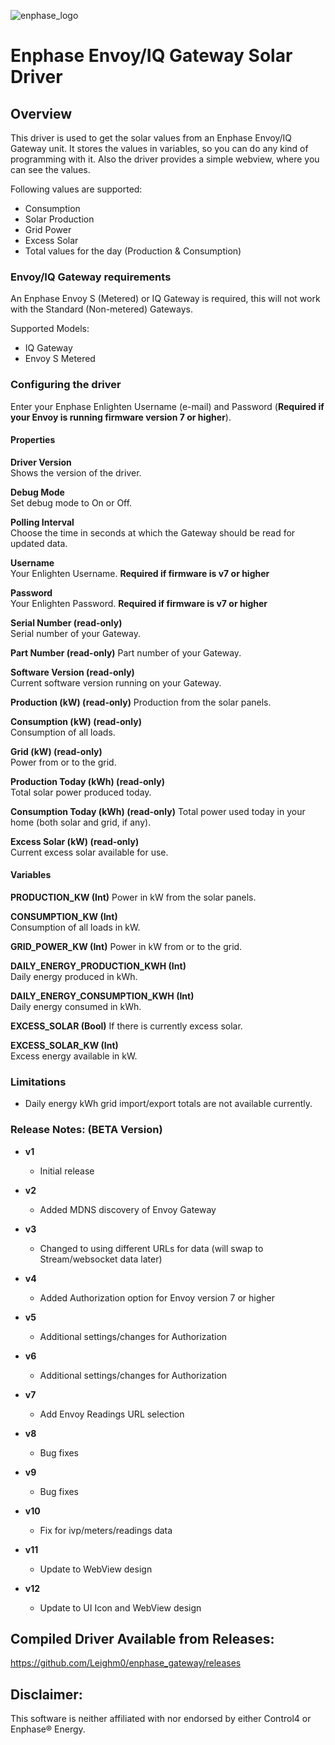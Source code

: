 ![enphase_logo]()

# Enphase Envoy/IQ Gateway Solar Driver

## Overview

This driver is used to get the solar values from an Enphase Envoy/IQ Gateway unit. It stores the values in variables, so you can do any kind of programming with it. Also the driver provides a simple webview, where you can see the values.

Following values are supported:
- Consumption
- Solar Production
- Grid Power
- Excess Solar
- Total values for the day (Production & Consumption)

### Envoy/IQ Gateway requirements

An Enphase Envoy S (Metered) or IQ Gateway is required, this will not work with the Standard (Non-metered) Gateways.

Supported Models:
- IQ Gateway
- Envoy S Metered

### Configuring the driver

Enter your Enphase Enlighten Username (e-mail) and Password (**Required if your Envoy is running firmware version 7 or higher**).

#### Properties

**Driver Version**	
Shows the version of the driver.

**Debug Mode**	
Set debug mode to On or Off.

**Polling Interval**	
Choose the time in seconds at which the Gateway should be read for updated data.

**Username**	
Your Enlighten Username. **Required if firmware is v7 or higher**

**Password**	
Your Enlighten Password. **Required if firmware is v7 or higher**

**Serial Number (read-only)**	
Serial number of your Gateway.

**Part Number (read-only)**	
Part number of your Gateway.

**Software Version (read-only)**	
Current software version running on your Gateway.

**Production (kW) (read-only)**	
Production from the solar panels.

**Consumption (kW) (read-only)**	
Consumption of all loads.

**Grid (kW) (read-only)**	
Power from or to the grid.

**Production Today (kWh) (read-only)**	
Total solar power produced today.

**Consumption Today (kWh) (read-only)**	
Total power used today in your home (both solar and grid, if any).

**Excess Solar (kW) (read-only)**	
Current excess solar available for use.

#### Variables

**PRODUCTION_KW (Int)**	
Power in kW from the solar panels.  

**CONSUMPTION_KW (Int)**	
Consumption of all loads in kW.

**GRID_POWER_KW (Int)**	
Power in kW from or to the grid.  

**DAILY_ENERGY_PRODUCTION_KWH (Int)**	
Daily energy produced in kWh.  

**DAILY_ENERGY_CONSUMPTION_KWH (Int)**	
Daily energy consumed in kWh.  

**EXCESS_SOLAR (Bool)**	
If there is currently excess solar.

**EXCESS_SOLAR_KW (Int)**	
Excess energy available in kW.

### Limitations

- Daily energy kWh grid import/export totals are not available currently.

### Release Notes: (BETA Version)

- **v1**
  - Initial release
  
- **v2**
  - Added MDNS discovery of Envoy Gateway
  
- **v3**
  - Changed to using different URLs for data (will swap to Stream/websocket data later)

- **v4**
  - Added Authorization option for Envoy version 7 or higher

- **v5**
  - Additional settings/changes for Authorization

- **v6**
  - Additional settings/changes for Authorization

- **v7**
  - Add Envoy Readings URL selection
  
- **v8**
  - Bug fixes
  
- **v9**
  - Bug fixes

- **v10**
  - Fix for ivp/meters/readings data
  
- **v11**
  - Update to WebView design

- **v12**
  - Update to UI Icon and WebView design

## Compiled Driver Available from Releases:
https://github.com/Leighm0/enphase_gateway/releases

## Disclaimer:
This software is neither affiliated with nor endorsed by either Control4 or Enphase® Energy.